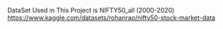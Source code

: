 DataSet Used in This Project is NIFTY50_all (2000-2020)
https://www.kaggle.com/datasets/rohanrao/nifty50-stock-market-data
